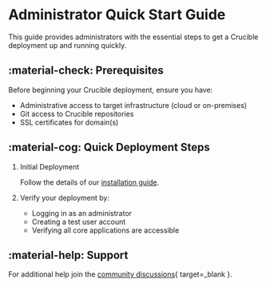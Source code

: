 # Administrator Quick Start Guide

This guide provides administrators with the essential steps to get a Crucible deployment up and running quickly.

## :material-check: Prerequisites

Before beginning your Crucible deployment, ensure you have:

- Administrative access to target infrastructure (cloud or on-premises)
- Git access to Crucible repositories
- SSL certificates for domain(s)

## :material-cog: Quick Deployment Steps

1. Initial Deployment

    Follow the details of our [installation guide](../install/index.md).

2. Verify your deployment by:

    - Logging in as an administrator
    - Creating a test user account
    - Verifying all core applications are accessible

## :material-help: Support

For additional help join the [community discussions](https://github.com/cmu-sei/crucible/discussions){ target=_blank }.
